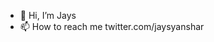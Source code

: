 - 👋 Hi, I’m Jays
- 📫 How to reach me twitter.com/jaysyanshar

<!---
jays-tiket/jays-tiket is a ✨ special ✨ repository because its `README.md` (this file) appears on your GitHub profile.
You can click the Preview link to take a look at your changes.
--->
